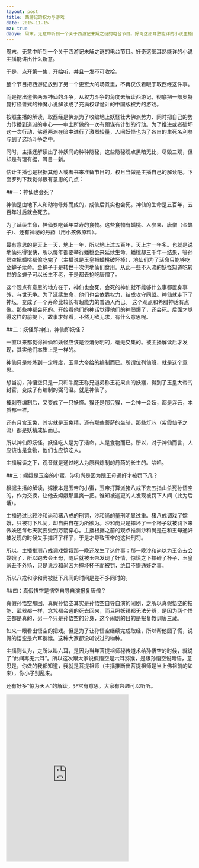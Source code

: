 ```yaml
---
layout: post
title: 西游记的权力与游戏
date: 2015-11-15
mz: true
daoyu: 周末，无意中听到一个关于西游记未解之谜的电台节目。好奇这部耳熟能详的小说主播能讲出什么新意。于是，点开第一集，开始听，并且一发不可收拾。整个节目把西游记放到了另一个更宏大的场景里，不再仅仅着眼于取西经这件事。按照主播的解读，取西经是佛派为了收编地上妖怪壮大佛派势力、同时把自己的势力传播到道派的中心——中土所做的一次有预谋有计划的行动。为了推进或者破坏这一次行动，佛道两派在暗中进行了激烈较量，人间妖怪也为了各自的生死名利参与到了这场斗争之中。同时，主播还解读出了神妖间的种种隐秘，这些隐秘观点黑暗无比，尽毁三观，但却是有理有据，耳目一新。
---
```



周末，无意中听到一个关于西游记未解之谜的电台节目。好奇这部耳熟能详的小说主播能讲出什么新意。

于是，点开第一集，开始听，并且一发不可收拾。  

整个节目把西游记放到了另一个更宏大的场景里，不再仅仅着眼于取西经这件事。  

而是挖出道佛两派神仙的斗争，从权力斗争的角度去解读西游记，彻底把一部奥特曼打怪兽式的神魔小说解读成了充满权谋诡计的中国版权力的游戏。  

按照主播的解读，取西经是佛派为了收编地上妖怪壮大佛派势力、同时把自己的势力传播到道派的中心——中土所做的一次有预谋有计划的行动。为了推进或者破坏这一次行动，佛道两派在暗中进行了激烈较量，人间妖怪也为了各自的生死名利参与到了这场斗争之中。  

同时，主播还解读出了神妖间的种种隐秘，这些隐秘观点黑暗无比，尽毁三观，但却是有理有据，耳目一新。  

估计主播也是根据其他人或者书来准备节目的，权且当做是主播自己的解读吧。下面罗列下我觉得很有意思的几点：  

##一：神仙也会死？

神仙是由地下人和动物修炼而成的，成仙后其实也会死。神仙的生命是五百年，五百年过后就会死去。  

为了延续生命，神仙要吃延年益寿的食物。这些食物有蟠桃、人参果、唐僧（金蝉子）、还有神秘的丹药（用小孩做原料）。  

最有意思的是天上一天，地上一年，所以地上过五百年，天上才一年多。也就是说地仙死得很快，所以每年都要举行蟠桃会来延续生命。蟠桃却三千年一结果，等孙悟空把蟠桃都偷吃完了（主播说是玉皇把蟠桃破坏掉），地仙们为了活命只能够吃金蝉子续命。金蝉子于是转世十次供地仙们食用。从此一些不入流的妖怪知道吃转世的金蝉子可以长生不老，于是都去抢吃唐僧了。  

这个观点有意思的地方在于，神仙也会死，会死的神仙就不能够什么事都置身事外，与世无争。为了延续生命，他们也会依靠权力，结成攻守同盟。神仙就走下了神坛，变成了一个寿命比较长有超能力的普通人而已。  这个观点和希腊神话有点像。那些神都会死的。开始看他们的神话觉得他们的神弱爆了，还会死。后面才觉得这样的前提下，故事才好看，不然无欲无求，有什么意思呢。  

##二：妖怪即神仙，神仙即妖怪？

一直以来都觉得神仙和妖怪应该是泾渭分明的，毫无交集的。被主播解读后才发现，其实他们本质上是一样的。  

神仙只是修炼到一定程度，玉皇大帝给的编制而已。所谓位列仙班，就是这个意思。

想当初，孙悟空只是一只和牛魔王称兄道弟称王花果山的妖猴，得到了玉皇大帝的封官，变成了有编制的弼马温。就是神仙了。 

被剥夺编制后，又变成了一只妖怪。猴还是那只猴，一会神一会妖，都是浮云，本质都一样。  

还有月宫玉兔，其实就是玉兔精，还有那些菩萨的坐骑，那些灯芯（紫霞仙子之流）都是妖精成仙而已。  

所以神仙即妖怪。妖怪吃人是为了活命，人是食物而已。所以，对于神仙而言，人应该也是食物，他们也应该吃人。  

主播解读之下，观音就是通过吃人为原料炼制的丹药的长生的。哈哈。  

##三：嫦娥是玉帝的小蜜，沙和尚是因为跟王母通奸才被罚下凡？

根据主播的解读，嫦娥本是玉帝的小蜜，玉帝打算派猪八戒下去五指山杀死孙悟空的，作为交换，让他去嫦娥那里爽一把。谁知被巡更的人发现被罚下人间（此为后话）。  

主播通过比较沙和尚和猪八戒的刑罚，沙和尚的量刑明显过重。猪八戒调戏了嫦娥，只被罚下凡间，却自由自在为所欲为。沙和尚只是摔坏了一个杯子就被罚下来做妖还每七天就要受到万箭穿心。主播根据之前的观点推测沙和尚是在和王母通奸被发现的时候失手摔坏了杯子，于是才导致玉帝的这种刑罚。  

所以，主播推测八戒调戏嫦娥那一晚还发生了这件事：那一晚沙和尚以为玉帝去会嫦娥了，所以跑去会王母，随后就被玉帝发现了奸情，惊慌之下摔碎了杯子，玉皇家丑不外扬，只是说沙和尚因为摔坏杯子而被罚，绝口不提通奸之事。  

所以八戒和沙和尚被贬下凡间的时间是差不多同时的。  

##四：真假悟空是悟空自导自演报复唐僧？

真假孙悟空那回，真假孙悟空其实是孙悟空自导自演的闹剧，之所以真假悟空的技能、武器都一样，念咒都会通的死去回来，而且照妖镜都无法分辨，是因为两个悟空都是真的，另一个只是孙悟空的分身，这个闹剧的目的是报复教训唐三藏。  

如来一眼看出悟空的把戏。但是为了让孙悟空继续完成取经，所以帮他圆了慌，说假的悟空是六耳猕猴。这种大家都没听说过的物种。  

主播则认为，之所以叫六耳，是因为当年菩提祖师秘传道术给孙悟空的时候，就说了“此间再无六耳”。所以这次跟大家说假悟空是六耳猕猴，是跟孙悟空说暗语，意思是，你做的我都知道，我就是菩提祖师（主播推断出菩提祖师是当上佛祖前的如来），你小子别乱来。  


还有好多“惊为天人”的解读，非常有意思。大家有兴趣可以听听。  

<iframe frameborder="no" border="0" marginwidth="0" marginheight="0" width=330 height=450 src="http://music.163.com/outchain/player?type=4&id=3507002&auto=0&height=430"></iframe>